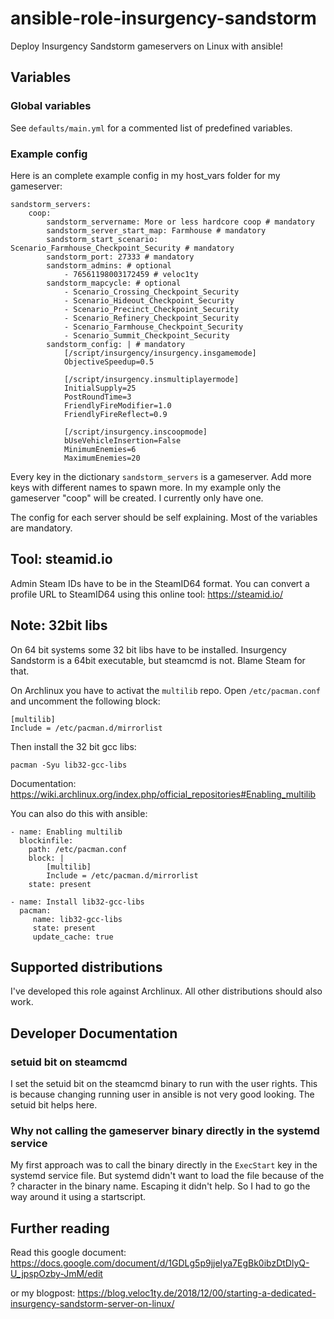 # ansible-role-insurgency-sandstorm

Deploy Insurgency Sandstorm gameservers on Linux with ansible!

## Variables

### Global variables

See `defaults/main.yml` for a commented list of predefined variables.

### Example config

Here is an complete example config in my host_vars folder for my gameserver:

```
sandstorm_servers:
    coop:
        sandstorm_servername: More or less hardcore coop # mandatory
        sandstorm_server_start_map: Farmhouse # mandatory
        sandstorm_start_scenario: Scenario_Farmhouse_Checkpoint_Security # mandatory
        sandstorm_port: 27333 # mandatory
        sandstorm_admins: # optional
            - 76561198003172459 # veloc1ty
        sandstorm_mapcycle: # optional
            - Scenario_Crossing_Checkpoint_Security
            - Scenario_Hideout_Checkpoint_Security
            - Scenario_Precinct_Checkpoint_Security
            - Scenario_Refinery_Checkpoint_Security
            - Scenario_Farmhouse_Checkpoint_Security
            - Scenario_Summit_Checkpoint_Security
        sandstorm_config: | # mandatory
            [/script/insurgency/insurgency.insgamemode]
            ObjectiveSpeedup=0.5

            [/script/insurgency.insmultiplayermode]
            InitialSupply=25
            PostRoundTime=3
            FriendlyFireModifier=1.0
            FriendlyFireReflect=0.9

            [/script/insurgency.inscoopmode]
            bUseVehicleInsertion=False
            MinimumEnemies=6
            MaximumEnemies=20
```

Every key in the dictionary `sandstorm_servers` is a gameserver. Add more keys with different names to spawn more. In my example only the gameserver "coop" will be created. I currently only have one.

The config for each server should be self explaining. Most of the variables are mandatory.

## Tool: steamid.io

Admin Steam IDs have to be in the SteamID64 format. You can convert a profile URL to SteamID64 using this online tool: https://steamid.io/

## Note: 32bit libs

On 64 bit systems some 32 bit libs have to be installed. Insurgency Sandstorm is a 64bit executable, but steamcmd is not. Blame Steam for that.

On Archlinux you have to activat the `multilib` repo. Open `/etc/pacman.conf` and uncomment the following block:

```
[multilib]
Include = /etc/pacman.d/mirrorlist
```

Then install the 32 bit gcc libs:

```
pacman -Syu lib32-gcc-libs
```

Documentation: https://wiki.archlinux.org/index.php/official_repositories#Enabling_multilib

You can also do this with ansible:

```
- name: Enabling multilib
  blockinfile:
    path: /etc/pacman.conf
    block: |
        [multilib]
        Include = /etc/pacman.d/mirrorlist
    state: present

- name: Install lib32-gcc-libs
  pacman:
     name: lib32-gcc-libs
     state: present
     update_cache: true
```

## Supported distributions

I've developed this role against Archlinux. All other distributions should also work.

## Developer Documentation

### setuid bit on steamcmd

I set the setuid bit on the steamcmd binary to run with the user rights. This is because changing running user in ansible is not very good looking. The setuid bit helps here.

### Why not calling the gameserver binary directly in the systemd service

My first approach was to call the binary directly in the `ExecStart` key in the systemd service file. But systemd didn't want to load the file because of the ? character in the binary name. Escaping it didn't help. So I had to go the way around it using a startscript.

## Further reading

Read this google document: https://docs.google.com/document/d/1GDLg5p9jjeIya7EgBk0ibzDtDlyQ-U_jpspOzby-JmM/edit

or my blogpost: https://blog.veloc1ty.de/2018/12/00/starting-a-dedicated-insurgency-sandstorm-server-on-linux/
